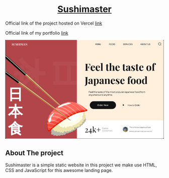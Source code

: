 # <center><u>Sushimaster</u></center>

Official link of the project hosted on Vercel [link](https://sushimaster.vercel.app/)

Official link of my portfolio [link](https://jonathanb.vercel.app/)

<img src="./assets/sushimaster.png"/>

## About The project

Sushimaster is a simple static website
in this project we make use HTML, CSS and JavaScript for this awesome landing page.
